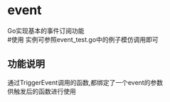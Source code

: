 # event
Go实现基本的事件订阅功能  
#使用
实例可参照event_test.go中的例子模仿调用即可 
## 功能说明
通过TriggerEvent调用的函数,都绑定了一个event的参数  
供触发后的函数进行使用
